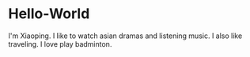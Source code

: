 # Hello-World
I'm Xiaoping.
I like to watch asian dramas and listening music.
I also like traveling.
I love play badminton.
